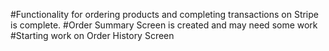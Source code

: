 #Functionality for ordering products and completing transactions on Stripe is complete. 
#Order Summary Screen is created and may need some work
#Starting work on Order History Screen 
